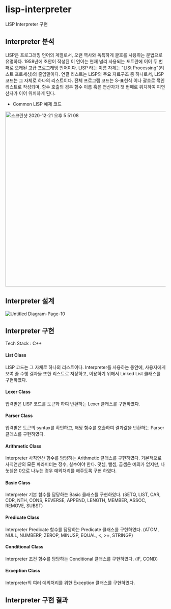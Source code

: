 # lisp-interpreter

LISP Interpreter 구현

## Interpreter 분석

LISP은 프로그래밍 언어의 계열로서, 오랜 역사와 독특하게 괄호를 사용하는
문법으로 유명하다. 1958년에 초안이 작성된 이 언어는 현재 널리 사용되는 포트란에 이어 두 번째로 오래된 고급 프로그래밍 언어이다.
LISP 라는 이름 자체는 "LISt Processing"(리스트 프로세싱)의 줄임말이다. 연결 리스트는 LISP의 주요 자료구조 중 하나로서, LISP 코드는 그 자체로 하나의 리스트이다.
전체 프로그램 코드는 S-표현식 이나 괄호로 묶인 리스트로 작성되며, 함수 호출의 경우 함수 이름 혹은 연산자가 첫 번째로 위치하여 피연산자가 이어 위치하게 된다.

- Common LISP 예제 코드

<img width="550" alt="스크린샷 2020-12-21 오후 5 51 08" src="https://user-images.githubusercontent.com/33109677/102757762-268f5000-43b5-11eb-82dc-50496e149bc6.png">

## Interpreter 설계

![Untitled Diagram-Page-10](https://user-images.githubusercontent.com/33109677/102756910-e1b6e980-43b3-11eb-9580-bfb3db58dfc3.png)

## Interpreter 구현

Tech Stack : C++

#### List Class

LISP 코드는 그 자체로 하나의 리스트이다. Interpreter를 사용하는 동안에, 사용자에게 보여 줄 수행 결과들 또한 리스트로 저장하고, 이용하기 위해서 Linked List 클래스를 구현하였다.

#### Lexer Class 

입력받은 LISP 코드를 토큰화 하여 반환하는 Lexer 클래스를 구현하였다.

#### Parser Class

입력받은 토큰의 syntax를 확인하고, 해당 함수를 호출하여 결과값을 반환하는 Parser 클래스를 구현하였다.

#### Arithmetic Class

Interpreter 사칙연산 함수를 담당하는 Arithmetic 클래스를 구현하였다.
기본적으로 사칙연산의 모든 파라미터는 정수, 실수여야 한다.
덧셈, 뺄셈, 곱셈은 예외가 없지만, 나눗셈은 0으로 나누는 경우 예외처리를 해주도록 구현 하였다.

#### Basic Class

Interpreter 기본 함수를 담당하는 Basic 클래스를 구현하였다.
(SETQ, LIST, CAR, CDR, NTH, CONS, REVERSE, APPEND, LENGTH, MEMBER, ASSOC, REMOVE, SUBST)

#### Predicate Class

Interpreter Predicate 함수를 담당하는 Predicate 클래스를 구현하였다.
(ATOM, NULL, NUMBERP, ZEROP, MINUSP, EQUAL, <, >=, STRINGP)

#### Conditional Class

Interpreter 조건 함수를 담당하는 Conditional 클래스를 구현하였다.
(IF, COND)

#### Exception Class

Interpreter의 여러 예외처리를 위한 Exception 클래스를 구현하였다.

## Interpreter 구현 결과
